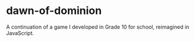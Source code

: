 # dawn-of-dominion
A continuation of a game I developed in Grade 10 for school, reimagined in JavaScript.
